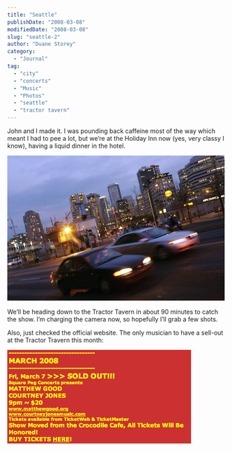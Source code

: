 ```yaml
---
title: "Seattle"
publishDate: "2008-03-08"
modifiedDate: "2008-03-08"
slug: "seattle-2"
author: "Duane Storey"
category:
  - "Journal"
tag:
  - "city"
  - "concerts"
  - "Music"
  - "Photos"
  - "seattle"
  - "tractor tavern"
---
```


John and I made it. I was pounding back caffeine most of the way which meant I had to pee a lot, but we’re at the Holiday Inn now (yes, very classy I know), having a liquid dinner in the hotel.

![Seattle Traffic](_images/seattle-1.jpg)

We’ll be heading down to the Tractor Tavern in about 90 minutes to catch the show. I’m charging the camera now, so hopefully I’ll grab a few shots.

Also, just checked the official website. The only musician to have a sell-out at the Tractor Travern this month:

![](_images/seattle-2.jpg)